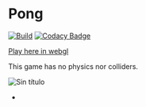 # Pong

[![Build](https://github.com/hefesto84/Pong-Unity/actions/workflows/main.yml/badge.svg)](https://github.com/hefesto84/Pong-Unity/actions/workflows/main.yml)
[![Codacy Badge](https://app.codacy.com/project/badge/Grade/548be8ed63c74e2999b3a8e9c9f6a581)](https://www.codacy.com/gh/hefesto84/Pong-Unity/dashboard?utm_source=github.com&amp;utm_medium=referral&amp;utm_content=hefesto84/Pong-Unity&amp;utm_campaign=Badge_Grade)

[Play here in webgl](http://172.105.67.239/webgl/pong/)

This game has no physics nor colliders.

![Sin título](https://user-images.githubusercontent.com/9928578/167951607-713d17c8-e4c6-431d-9d1e-02e87b2761e3.png)

-

